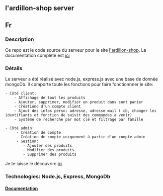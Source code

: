 ## l'ardillon-shop server

## Fr

### Description

Ce repo est le code source du serveur pour le site [l'ardillon-shop](https://seblau02.github.io/l-ardillon-shop/).
La documentation complète est [ici](https://github.com/SebLau02/l-ardillon-shop-back/blob/main/docs/Documentation.md) 

### Détails

Le serveur a été réalisé avec node.js, express.js avec une base de donnée mongoDb. Il comporte toute les fonctions pour faire fonctionnner le site:

    - Côté client:
    	- Affichage de tout les produits
    	- Ajouter, supprimer, modifier un produit dans sont panier
    	- Créationd d'un compte client
    	- Ajout des infos perso: adresse, adresse mail ( cb, changer les identifiants et fonction de suivit des commandes à venir)
    	- Système de recherche par mot clé et filtrage par famille

    - Côté admin:
    	 - Création de compte
    	 - Création de compte uniquement à partir d'un compte admin
    	 - Gestion:
    	 	- Ajouter des produits
    	 	- Modifier des produits
    	 	- Supprimer des produits

Je te laisse le découvrire [ici](https://l-ardillon-shop-back.vercel.app/)

### Technologies: Node.js, Express, MongoDb

#### [Documentation](https://github.com/SebLau02/l-ardillon-shop-back/blob/main/docs/Documentation.md)
